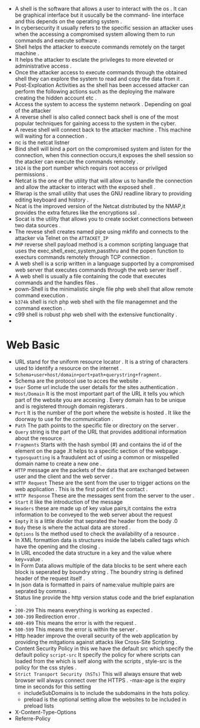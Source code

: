 - A shell is the software that allows a user to interact with the os . It can be graphical interface but it usucally be the command- line interface and this depends on the operating system .
- In cybersecurity it usually  refers to the specific session an attacker uses when the accessing a compromised system allowing them to run commands and execute software . 
-  Shell helps the attacker to execute commands remotely on the target machine .
-  It helps the attacker to esclate the privileges to more eleveted or administrative access .
-  Once the attacker access to execute commands through the obtained shell  they can explore the system to read and copy the data from it  .
-  Post-Exploation Activities as the shell has been accessed attacker can perform the following actions such as the deploying the malware creating the hidden account etc .
- Access the system to access the systemn   network . Depending on goal of the attacker
- A reverse shell is also called connect back shell is one of the most popular techniques for gaining access to the system in the cyber.
-  A revese shell will connect back to the attacker machine . This machine will waiting for a connection .
- nc is the netcat listner 
-  Bind shell will bind a port on the compromised system and listen for the connection, when this connection occurs,it exposes the shell session so the atacker can execute the commands remotely .
-  `1024` is the port number which requirs root access or privilged permissions .
- Netcat is the one of the utility that will allow us to handle the connection and allow the attacker to interact with the exposed shell .
- Rlwrap is the small utility that uses the GNU readline library to providing editing keyboard and history .
- Ncat is the improved version of the Netcat distributed by the NMAP,it provides the extra fetures like the encryptions ssl .
- Socat is the utility that allows you to create socket connections between two data sources .
- The revese shell creates named pipe using mkfifo and connects to the attacker via Telnet on the `ATTACKET_IP`
- `PHP` reverse shell payload method is a common scripting language that uses the exec,shell_exec,system,passthru and the popen function to execturs commands remotely through TCP connection .
-  A web shell is a scrip written in a language supported by a compromised web server that executes commands through the web server itself . 
-  A web shell is usually a file containing the code that executes commands and the handles files .
- pown-Shell is the minimalistic single file php web shell that allow remote command execution .
- `b374k` shell is rich php web shell with the file managemnet and the command exection .
- c99 shell is robust php web shell with the extensive functionality .
- 



# Web Basic 
- URL stand for the uniform resource locator . It is a string of characters used to identify a resource on the internet .
- `Schema+user+host/domain+port+path+querystring+fragment`. 
- Schema are the protocol use to acces the website .
- `User` Some url include the user details  for the sites authentication . 
- `Host/Domain` It is the most important part of the URL it tells you which part of the website you are accesing . Every domain has to be unique and is registered through domain registerars .
- `Port` It is the number of the port where the website is hosted . It like the doorway to use for the communication . 
- `Path` The path points to the specific file or directory on the server .
- `Query` string is the part of the URL that provides additional information about the resource .
- `Fragments` Starts with the hash symbol (#) and contains the id of the element on the page .It helps to a specific section of the webpage .
- `typosquatting` is a fraudulent act of using a common or misspelled domain name to create a new one .
-  `HTTP`  message are the packets of the data that are exchanged between user and the client and the web server .
-  `HTTP Request` These are the sent from the user to trigger actions on the web application . This is the first point of the contact .
-  `HTTP Response` These are the messages sent from the server to the user .
-  `Start` it like the introduction of the message 
-  `Headers`  these are made up of key value pairs,it contains the extra information to be conveyed to the web server about the request 
-  `Empty`  it is a little divider that seprated the header from the body .0  
-  `Body`  these is where the actual data are stored .
-  `Options` Is the method used to check the availability of a resource .
-   In XML formattion data is structures inside the labels called tags which have the opening and the closing .
-  In URL encoded the data structure in a key and the value where key=value .
-  In Form Data allows multiple of the data blocks to be sent where each block is seperated by boundry string . The boundry string is defined header of the request itself .
-  In json data is formatted in pairs of name:value  multiple pairs are seprated by commas .
-  Status line provide the http version status code and the brief explanation .
-  `200-299`   This means everything is working as expected .
-  `300-399`   Redirection error .
-  `400-499` This means the error is with the request .
-  `500-599` This means the error is within the server .
- Http header improve the overall security of the web application by providing the mitgations against attacks like Cross-Site Scripting .
- Content Security Policy  in this we have the default src which specify the default policy `script-src` It specify the policy for where scripts can loaded from the which is self along with the scripts , style-src is the policy for the css styles .
- `Strict Transport Security (hSTs)` This will always ensure that web browser will always connect over the HTTPS .
   -max-age is the expiry time in seconds for this setting
   - includeSubDomains is to include the subdomains in the hsts policy.
   - preload is the optional setting allow the websites to be included in preload lists 
- X-Content-Type-Options 
- Referre-Policy 
